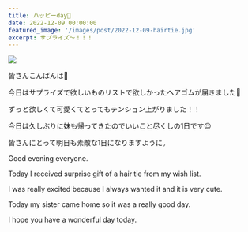 ```yaml
---
title: ハッピーday🙌
date: 2022-12-09 00:00:00
featured_image: '/images/post/2022-12-09-hairtie.jpg'
excerpt: サプライズ～！！！
---
```


![](https://yutarochan.github.io/yurumina/images/post/2022-12-09-hairtie.jpg)

皆さんこんばんは🌙

今日はサプライズで欲しいものリストで欲しかったヘアゴムが届きました💖

ずっと欲しくて可愛くてとってもテンション上がりました！！

今日は久しぶりに妹も帰ってきたのでいいこと尽くしの1日です😍

皆さんにとって明日も素敵な1日になりますように。


Good evening everyone.

Today I received surprise gift of a hair tie from my wish list.

I was really excited because I always wanted it and it is very cute.

Today my sister came home so it was a really good day.

I hope you have a wonderful day today.
